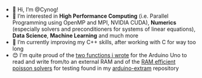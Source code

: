- 👋 Hi, I’m @Cynog!
- 👀 I’m interested in **High Performance Computing** (i.e. Parallel Programming using OpenMP and MPI, NVIDIA CUDA), **Numerics** (especially solvers and preconditioners for systems of linear equations), **Data Science**, **Machine Learning** and much more
- 🌱 I’m currently improving my C++ skills, after working with C for way too long
- 😊 I'm quite proud of the [two functions i wrote](https://github.com/Cynog/arduino-extram/blob/main/lib_extram.hpp) for the Arduino Uno to read and write from/to an external RAM and of the [RAM efficient poisson solvers](https://github.com/Cynog/arduino-extram/blob/main/lib_poisson.cpp) for testing found in my [arduino-extram](https://github.com/Cynog/arduino-extram/) repository

<!---
Cynog/Cynog is a ✨ special ✨ repository because its `README.md` (this file) appears on your GitHub profile.
You can click the Preview link to take a look at your changes.
--->
